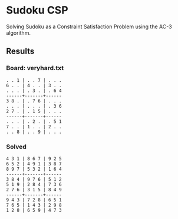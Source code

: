 # Sudoku CSP
Solving Sudoku as a Constraint Satisfaction Problem using the AC-3 algorithm.

## Results
### Board: veryhard.txt
```
. . 1 | . . 7 | . . .
6 . . | 4 . . | 3 . .
. . . | . 3 . | . 6 4
------+-------+------
3 8 . | . 7 6 | . . .
. . . | . . . | . 3 6
2 7 . | . 1 5 | . . .
------+-------+------
. . . | . 2 . | . 5 1
7 . . | 1 . . | 2 . .
. . 8 | . . 9 | . . .
```

### Solved
```
4 3 1 | 8 6 7 | 9 2 5
6 5 2 | 4 9 1 | 3 8 7
8 9 7 | 5 3 2 | 1 6 4
------+-------+------
3 8 4 | 9 7 6 | 5 1 2
5 1 9 | 2 8 4 | 7 3 6
2 7 6 | 3 1 5 | 8 4 9
------+-------+------
9 4 3 | 7 2 8 | 6 5 1
7 6 5 | 1 4 3 | 2 9 8
1 2 8 | 6 5 9 | 4 7 3
```
